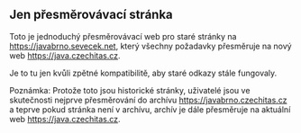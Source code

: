 Jen přesměrovávací stránka
--------------------------

Toto je jednoduchý přesměrovávací web pro staré stránky na <https://javabrno.sevecek.net>,
který všechny požadavky přesměruje na nový web <https://java.czechitas.cz>.

Je to tu jen kvůli zpětné kompatibilitě, aby staré odkazy stále fungovaly.

Poznámka: Protože toto jsou historické stránky, uživatelé jsou ve skutečnosti
          nejprve přesměrování do archívu <https://javabrno.czechitas.cz>
          a teprve pokud stránka není v archívu,
          archív je dále přesměruje na aktuální web <https://java.czechitas.cz>.